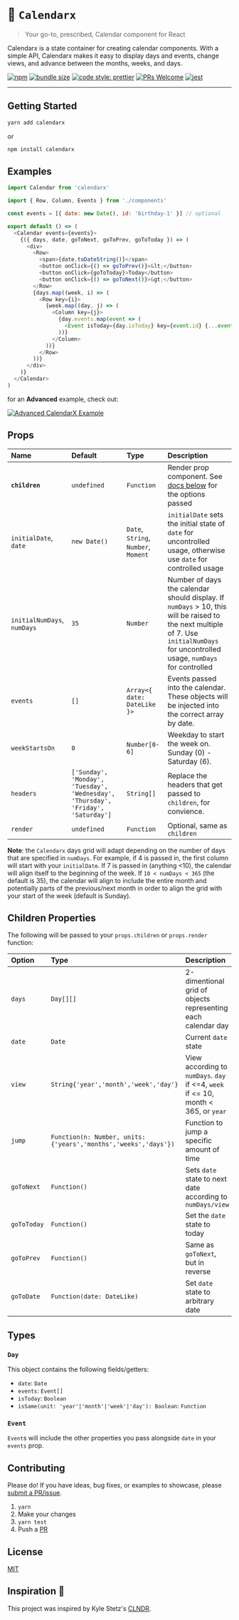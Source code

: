 # 📅 `Calendarx`

> Your go-to, prescribed, Calendar component for React

Calendarx is a state container for creating calendar components. With a simple API, Calendarx makes it easy to display days and events, change views, and advance between the months, weeks, and days.

[![npm](https://img.shields.io/npm/v/calendarx.svg?style=flat)](https://www.npmjs.org/package/calendarx)
[![bundle size](https://badgen.net/bundlephobia/min/calendarx)](https://bundlephobia.com/result?p=rexrex)
[![code style: prettier](https://img.shields.io/badge/code_style-prettier-ff69b4.svg)](https://github.com/prettier/prettier)
[![PRs Welcome](https://img.shields.io/badge/PRs-welcome-brightgreen.svg)](http://makeapullrequest.com)
[![jest](https://jestjs.io/img/jest-badge.svg)](https://github.com/facebook/jest)

---

## Getting Started

```sh
yarn add calendarx
```

or

```sh
npm install calendarx
```

## Examples

```javascript
import Calendar from 'calendarx'

import { Row, Column, Events } from './components'

const events = [{ date: new Date(), id: 'birthday-1' }] // optional

export default () => (
  <Calendar events={events}>
    {({ days, date, goToNext, goToPrev, goToToday }) => (
      <div>
        <Row>
          <span>{date.toDateString()}</span>
          <button onClick={() => goToPrev()}>&lt;</button>
          <button onClick={goToToday}>Today</button>
          <button onClick={() => goToNext()}>&gt;</button>
        </Row>
        {days.map((week, i) => (
          <Row key={i}>
            {week.map((day, j) => (
              <Column key={j}>
                {day.events.map(event => (
                  <Event isToday={day.isToday} key={event.id} {...event} />
                ))}
              </Column>
            ))}
          </Row>
        ))}
      </div>
    )}
  </Calendar>
)
```

for an **Advanced** example, check out:

[![Advanced CalendarX Example](https://codesandbox.io/static/img/play-codesandbox.svg)](https://codesandbox.io/s/q7x1mpy5xj)

## Props

| Name                        | Default                                                                          | Type                                 | Description                                                                                                                                                                         |
| :-------------------------- | :------------------------------------------------------------------------------- | :----------------------------------- | :---------------------------------------------------------------------------------------------------------------------------------------------------------------------------------- |
| **`children`**              | `undefined`                                                                      | `Function`                           | Render prop component. See [docs below](#render-props) for the options passed                                                                                                       |
| `initialDate`, `date`       | `new Date()`                                                                     | `Date`, `String`, `Number`, `Moment` | `initialDate` sets the initial state of `date` for uncontrolled usage, otherwise use `date` for controlled usage                                                                    |
| `initialNumDays`, `numDays` | `35`                                                                             | `Number`                             | Number of days the calendar should display. If `numDays` > 10, this will be raised to the next multiple of 7. Use `initialNumDays` for uncontrolled usage, `numDays` for controlled |
| `events`                    | `[]`                                                                             | `Array<{ date: DateLike }>`          | Events passed into the calendar. These objects will be injected into the correct array by date.                                                                                     |
| `weekStartsOn`              | `0`                                                                              | `Number[0-6]`                        | Weekday to start the week on. Sunday (0) - Saturday (6).                                                                                                                            |
| `headers`                   | `['Sunday', 'Monday', 'Tuesday', 'Wednesday', 'Thursday', 'Friday', 'Saturday']` | `String[]`                           | Replace the headers that get passed to `children`, for convience.                                                                                                                   |
| `render`                    | `undefined`                                                                      | `Function`                           | Optional, same as `children`                                                                                                                                                        |

**Note**: the `Calendarx` days grid will adapt depending on the number of days that are specified
in `numDays`. For example, if 4 is passed in, the first column will start with your `initialDate`. If 7 is passed in (anything <10), the calendar will align itself to the beginning of the week. If `10 < numDays < 365` (the default is 35), the calendar will align to include the entire month and potentially parts of the previous/next month in order to align the grid with your start of the week (default is Sunday).

## Children Properties

The following will be passed to your `props.children` or `props.render` function:

| Option      | Type                                                            | Description                                                                        |
| :---------- | :-------------------------------------------------------------- | :--------------------------------------------------------------------------------- |
| `days`      | `Day[][]`                                                       | 2-dimentional grid of objects representing each calendar day                       |
| `date`      | `Date`                                                          | Current `date` state                                                               |
| `view`      | `String{'year','month','week','day'}`                           | View according to `numDays`. `day` if <=4, `week` if <= 10, month < 365, or `year` |
| `jump`      | `Function(n: Number, units: {'years','months','weeks','days'})` | Function to jump a specific amount of time                                         |
| `goToNext`  | `Function()`                                                    | Sets `date` state to next date according to `numDays/view`                         |
| `goToToday` | `Function()`                                                    | Set the `date` state to today                                                      |
| `goToPrev`  | `Function()`                                                    | Same as `goToNext`, but in reverse                                                 |
| `goToDate`  | `Function(date: DateLike)`                                      | Set `date` state to arbitrary date                                                 |

## Types

### `Day`

This object contains the following fields/getters:

- `date`: `Date`
- `events`: `Event[]`
- `isToday`: `Boolean`
- `isSame(unit: 'year'|'month'|'week'|'day'): Boolean`: `Function`

### `Event`

`Event`s will include the other properties you pass alongside `date` in your `events` prop.

## Contributing

Please do! If you have ideas, bug fixes, or examples to showcase, please [submit a PR/issue](https://github.com/mfix22/calendarx/pulls).

1. `yarn`
2. Make your changes
3. `yarn test`
4. Push a [PR](https://github.com/mfix22/calendarx/pulls)

## License

[MIT](https://github.com/mfix22/calendarx/blob/master/LICENSE)

## Inspiration 💫

This project was inspired by Kyle Stetz's [CLNDR](http://kylestetz.github.io/CLNDR/).
